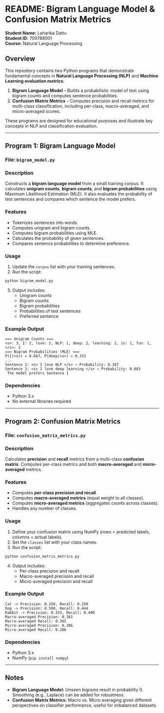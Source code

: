 # README: Bigram Language Model & Confusion Matrix Metrics

**Student Name:** Laharika Dattu  
**Student ID:** 700788001  
**Course:** Natural Language Processing

## Overview
This repository contains two Python programs that demonstrate fundamental concepts in **Natural Language Processing (NLP)** and **Machine Learning evaluation metrics**:

1. **Bigram Language Model** – Builds a probabilistic model of text using bigram counts and computes sentence probabilities.
2. **Confusion Matrix Metrics** – Computes precision and recall metrics for multi-class classification, including per-class, macro-averaged, and micro-averaged scores.

These programs are designed for educational purposes and illustrate key concepts in NLP and classification evaluation.

---

## Program 1: Bigram Language Model

### File: `bigram_model.py`

### Description
Constructs a **bigram language model** from a small training corpus. It calculates **unigram counts**, **bigram counts**, and **bigram probabilities** using Maximum Likelihood Estimation (MLE). It also evaluates the probability of test sentences and compares which sentence the model prefers.

### Features
- Tokenizes sentences into words.
- Computes unigram and bigram counts.
- Computes bigram probabilities using MLE.
- Calculates the probability of given sentences.
- Compares sentence probabilities to determine preference.

### Usage
1. Update the `corpus` list with your training sentences.
2. Run the script:
```bash
python bigram_model.py
```
3. Output includes:
   - Unigram counts  
   - Bigram counts  
   - Bigram probabilities  
   - Probabilities of test sentences  
   - Preferred sentence

### Example Output
```
=== Unigram Counts ===
<s>: 3, I: 2, love: 2, NLP: 1, deep: 2, learning: 2, is: 1, fun: 1, </s>: 3
=== Bigram Probabilities (MLE) ===
P(I|<s>) = 0.667, P(deep|<s>) = 0.333
...
Sentence 1: <s> I love NLP </s> → Probability: 0.167
Sentence 2: <s> I love deep learning </s> → Probability: 0.083
 The model prefers Sentence 1
```

### Dependencies
- Python 3.x  
- No external libraries required

---

## Program 2: Confusion Matrix Metrics

### File: `confusion_matrix_metrics.py`

### Description
Calculates **precision** and **recall** metrics from a multi-class **confusion matrix**. Computes per-class metrics and both **macro-averaged** and **micro-averaged** metrics.

### Features
- Computes **per-class precision and recall**.
- Computes **macro-averaged metrics** (equal weight to all classes).
- Computes **micro-averaged metrics** (aggregates counts across classes).
- Handles any number of classes.

### Usage
1. Define your confusion matrix using NumPy (rows = predicted labels, columns = actual labels).  
2. Set the `classes` list with your class names.  
3. Run the script:
```bash
python confusion_matrix_metrics.py
```
4. Output includes:
   - Per-class precision and recall  
   - Macro-averaged precision and recall  
   - Micro-averaged precision and recall

### Example Output
```
Cat -> Precision: 0.250, Recall: 0.250
Dog -> Precision: 0.500, Recall: 0.444
Rabbit -> Precision: 0.333, Recall: 0.400
Macro-averaged Precision: 0.361
Macro-averaged Recall: 0.365
Micro-averaged Precision: 0.386
Micro-averaged Recall: 0.386
```

### Dependencies
- Python 3.x  
- NumPy (`pip install numpy`)

---

## Notes
- **Bigram Language Model:** Unseen bigrams result in probability 0. Smoothing (e.g., Laplace) can be added for robustness.  
- **Confusion Matrix Metrics:** Macro vs. Micro averaging gives different perspectives on classifier performance, useful for imbalanced datasets.


